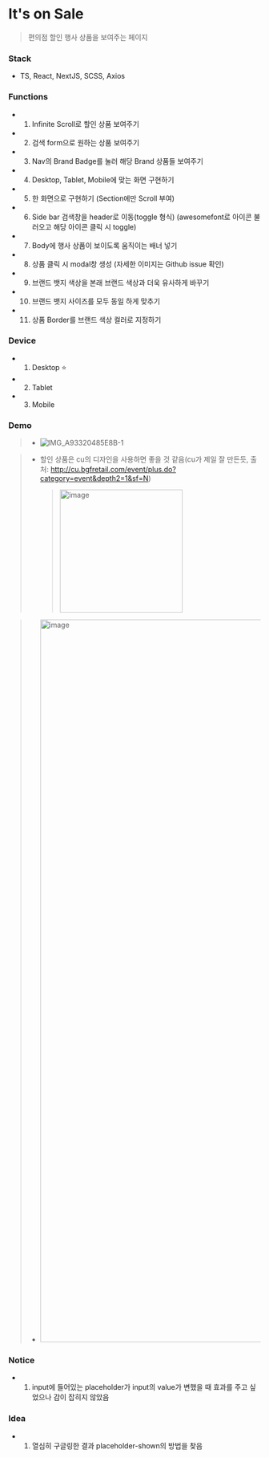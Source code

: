 # It's on Sale

> 편의점 할인 행사 상품을 보여주는 페이지

### Stack

- TS, React, NextJS, SCSS, Axios

### Functions

- 1. Infinite Scroll로 할인 상품 보여주기
- 2. 검색 form으로 원하는 상품 보여주기
- 3. Nav의 Brand Badge를 눌러 해당 Brand 상품들 보여주기
- 4. Desktop, Tablet, Mobile에 맞는 화면 구현하기
- 5. 한 화면으로 구현하기 (Section에만 Scroll 부여)
- 6. Side bar 검색창을 header로 이동(toggle 형식)
     (awesomefont로 아이콘 불러오고 해당 아이콘 클릭 시 toggle)
- 7. Body에 행사 상품이 보이도록 움직이는 배너 넣기
- 8. 상품 클릭 시 modal창 생성 (자세한 이미지는 Github issue 확인)
- 9. 브랜드 뱃지 색상을 본래 브랜드 색상과 더욱 유사하게 바꾸기
- 10. 브랜드 뱃지 사이즈를 모두 동일 하게 맞추기
- 11. 상품 Border를 브랜드 색상 컬러로 지정하기


### Device

- 1. Desktop ⭐️
- 2. Tablet
- 3. Mobile

### Demo

> - ![IMG_A93320485E8B-1](https://user-images.githubusercontent.com/57670160/156888140-6933ad3f-e2e7-4c47-a379-653f94507452.jpeg)

> - 할인 상품은 cu의 디자인을 사용하면 좋을 것 같음(cu가 제일 잘 만든듯, 출처: http://cu.bgfretail.com/event/plus.do?category=event&depth2=1&sf=N)
>   > <img width="245" alt="image" src="https://user-images.githubusercontent.com/57670160/156888098-114f3c88-aee2-4d6a-ba56-dd61b76c73f7.png">

> - <img width="1440" alt="image" src="https://user-images.githubusercontent.com/57670160/156918906-d7b281bd-1192-4645-8752-ec934f633db9.png">

### Notice

- 1. input에 들어있는 placeholder가 input의 value가 변했을 때 효과를 주고 싶었으나 감이 잡히지 않았음

### Idea

- 1. 열심히 구글링한 결과 placeholder-shown의 방법을 찾음
